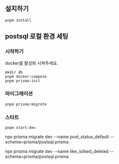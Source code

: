 ## 설치하기

```
pnpm install
```

## postsql 로컬 환경 세팅

### 시작하기

docker를 활성화 시켜주세요.

```
mkdir db
pnpm docker:compose
pnpm prisma:init
```

### 마이그레이션

```
pnpm prisma:migrate
```

### 스타트

```
pnpm start:dev
```

npx prisma migrate dev --name post_status_default --schema=prisma/postsql.prisma

npx prisma migrate dev --name like_isliked_deleted --schema=prisma/postsql.prisma
